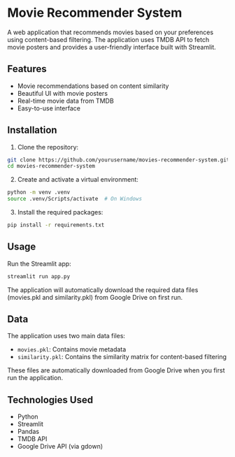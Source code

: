 # Movie Recommender System

A web application that recommends movies based on your preferences using content-based filtering. The application uses TMDB API to fetch movie posters and provides a user-friendly interface built with Streamlit.

## Features

- Movie recommendations based on content similarity
- Beautiful UI with movie posters
- Real-time movie data from TMDB
- Easy-to-use interface

## Installation

1. Clone the repository:

```bash
git clone https://github.com/yourusername/movies-recommender-system.git
cd movies-recommender-system
```

2. Create and activate a virtual environment:

```bash
python -m venv .venv
source .venv/Scripts/activate  # On Windows
```

3. Install the required packages:

```bash
pip install -r requirements.txt
```

## Usage

Run the Streamlit app:

```bash
streamlit run app.py
```

The application will automatically download the required data files (movies.pkl and similarity.pkl) from Google Drive on first run.

## Data

The application uses two main data files:

- `movies.pkl`: Contains movie metadata
- `similarity.pkl`: Contains the similarity matrix for content-based filtering

These files are automatically downloaded from Google Drive when you first run the application.

## Technologies Used

- Python
- Streamlit
- Pandas
- TMDB API
- Google Drive API (via gdown)

